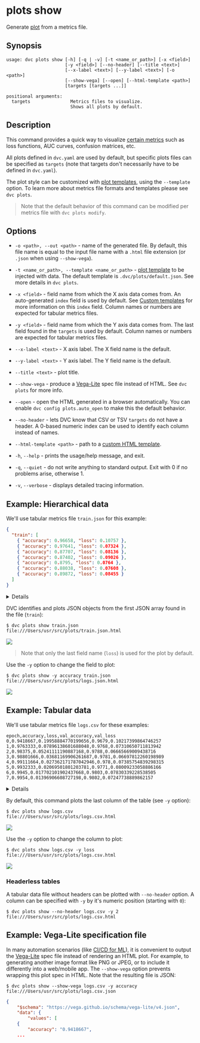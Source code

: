 # plots show

Generate [plot](/doc/command-reference/plots) from a metrics file.

## Synopsis

```usage
usage: dvc plots show [-h] [-q | -v] [-t <name_or_path>] [-x <field>]
                      [-y <field>] [--no-header] [--title <text>]
                      [--x-label <text>] [--y-label <text>] [-o <path>]
                      [--show-vega] [--open] [--html-template <path>]
                      [targets [targets ...]]

positional arguments:
  targets               Metrics files to visualize.
                        Shows all plots by default.
```

## Description

This command provides a quick way to visualize
[certain metrics](/doc/command-reference/plots#supported-file-formats) such as
loss functions, AUC curves, confusion matrices, etc.

All plots defined in `dvc.yaml` are used by default, but specific plots files
can be specified as `targets` (note that targets don't necessarily have to be
defined in `dvc.yaml`).

The plot style can be customized with
[plot templates](/doc/command-reference/plots#plot-templates), using the
`--template` option. To learn more about metrics file formats and templates
please see `dvc plots`.

> Note that the default behavior of this command can be modified per metrics
> file with `dvc plots modify`.

## Options

- `-o <path>, --out <path>` - name of the generated file. By default, this file
  name is equal to the input file name with a `.html` file extension (or `.json`
  when using `--show-vega`).

- `-t <name_or_path>, --template <name_or_path>` -
  [plot template](/doc/command-reference/plots#plot-templates) to be injected
  with data. The default template is `.dvc/plots/default.json`. See more details
  in `dvc plots`.

- `-x <field>` - field name from which the X axis data comes from. An
  auto-generated `index` field is used by default. See
  [Custom templates](/doc/command-reference/plots#custom-templates) for more
  information on this `index` field. Column names or numbers are expected for
  tabular metrics files.

- `-y <field>` - field name from which the Y axis data comes from. The last
  field found in the `targets` is used by default. Column names or numbers are
  expected for tabular metrics files.

- `--x-label <text>` - X axis label. The X field name is the default.

- `--y-label <text>` - Y axis label. The Y field name is the default.

- `--title <text>` - plot title.

- `--show-vega` - produce a [Vega-Lite](https://vega.github.io/vega-lite/) spec
  file instead of HTML. See `dvc plots` for more info.

- `--open` - open the HTML generated in a browser automatically. You can enable
  `dvc config plots.auto_open` to make this the default behavior.

- `--no-header` - lets DVC know that CSV or TSV `targets` do not have a header.
  A 0-based numeric index can be used to identify each column instead of names.

- `--html-template <path>` - path to a
  [custom HTML template](/doc/command-reference/plots#html-templates).

- `-h`, `--help` - prints the usage/help message, and exit.

- `-q`, `--quiet` - do not write anything to standard output. Exit with 0 if no
  problems arise, otherwise 1.

- `-v`, `--verbose` - displays detailed tracing information.

## Example: Hierarchical data

We'll use tabular metrics file `train.json` for this example:

```json
{
  "train": [
    { "accuracy": 0.96658, "loss": 0.10757 },
    { "accuracy": 0.97641, "loss": 0.07324 },
    { "accuracy": 0.87707, "loss": 0.08136 },
    { "accuracy": 0.87402, "loss": 0.09026 },
    { "accuracy": 0.8795, "loss": 0.0764 },
    { "accuracy": 0.88038, "loss": 0.07608 },
    { "accuracy": 0.89872, "loss": 0.08455 }
  ]
}
```

<details>

### Expand for YAML format

Here's a corresponding `train.yaml` metrics file:

```yaml
train:
  - accuracy: 0.96658
    loss: 0.10757
  - accuracy: 0.97641
    loss: 0.07324
  - accuracy: 0.87707
    loss: 0.08136
  - accuracy: 0.87402
    loss: 0.09026
```

</details>

DVC identifies and plots JSON objects from the first JSON array found in the
file (`train`):

```dvc
$ dvc plots show train.json
file:///Users/usr/src/plots/train.json.html
```

![](/img/plots_show_json.svg)

> Note that only the last field name (`loss`) is used for the plot by default.

Use the `-y` option to change the field to plot:

```dvc
$ dvc plots show -y accuracy train.json
file:///Users/usr/src/plots/logs.json.html
```

![](/img/plots_show_json_field.svg)

## Example: Tabular data

We'll use tabular metrics file `logs.csv` for these examples:

```
epoch,accuracy,loss,val_accuracy,val_loss
0,0.9418667,0.19958884770199656,0.9679,0.10217399864746257
1,0.9763333,0.07896138601688048,0.9768,0.07310650711813942
2,0.98375,0.05241111190887168,0.9788,0.06665669009438716
3,0.98801666,0.03681169906261687,0.9781,0.06697812260198989
4,0.99111664,0.027362171787042946,0.978,0.07385754839298315
5,0.9932333,0.02069501801203781,0.9771,0.08009233058886166
6,0.9945,0.017702101902437668,0.9803,0.07830339228538505
7,0.9954,0.01396906608727198,0.9802,0.07247738889862157
```

<details>

### Expand for TSV format

Here's a corresponding `train.tsv` metrics file:

```
epoch    accuracy    loss    val_accuracy    val_loss
0    0.9418667    0.19958884770199656     0.9679    0.10217399864746257
1    0.9763333    0.07896138601688048     0.9768    0.07310650711813942
2    0.98375      0.05241111190887168     0.9788    0.06665669009438716
3    0.988016     0.03681169906261687     0.9781    0.06697812260198989
4    0.991116     0.027362171787042946    0.978     0.07385754839298315
5    0.9932333    0.02069501801203781     0.9771    0.08009233058886166
6    0.9945       0.017702101902437668    0.9803    0.07830339228538505
7    0.9954       0.01396906608727198     0.9802    0.07247738889862157
```

</details>

By default, this command plots the last column of the table (see `-y` option):

```dvc
$ dvc plots show logs.csv
file:///Users/usr/src/plots/logs.csv.html
```

![](/img/plots_show.svg)

Use the `-y` option to change the column to plot:

```dvc
$ dvc plots show logs.csv -y loss
file:///Users/usr/src/plots/logs.csv.html
```

![](/img/plots_show_field.svg)

### Headerless tables

A tabular data file without headers can be plotted with `--no-header` option. A
column can be specified with `-y` by it's numeric position (starting with `0`):

```dvc
$ dvc plots show --no-header logs.csv -y 2
file:///Users/usr/src/plots/logs.csv.html
```

## Example: Vega-Lite specification file

In many automation scenarios (like
[CI/CD for ML](/doc/use-cases/ci-cd-for-machine-learning)), it is convenient to
output the [Vega-Lite](https://vega.github.io/vega-lite/) spec file instead of
rendering an HTML plot. For example, to generating another image format like PNG
or JPEG, or to include it differently into a web/mobile app. The `--show-vega`
option prevents wrapping this plot spec in HTML. Note that the resulting file is
JSON:

```dvc
$ dvc plots show --show-vega logs.csv -y accuracy
file:///Users/usr/src/plots/logs.csv.json
```

```json
{
    "$schema": "https://vega.github.io/schema/vega-lite/v4.json",
    "data": {
        "values": [
    {
        "accuracy": "0.9418667",
    ...
```
